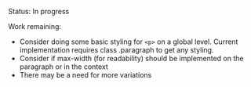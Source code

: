 Status: In progress

Work remaining: 

- Consider doing some basic styling for `<p>` on a global level. Current implementation requires class .paragraph to get any styling.
- Consider if max-width (for readability) should be implemented on the paragraph or in the context
- There may be a need for more variations